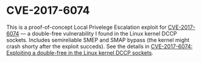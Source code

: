 CVE-2017-6074
=============

This is a proof-of-concept Local Privelege Escalation exploit for [CVE-2017-6074](https://cve.mitre.org/cgi-bin/cvename.cgi?name=2017-6074) — a double-free vulnerability I found in the Linux kernel DCCP sockets.
Includes semireliable SMEP and SMAP bypass (the kernel might crash shorty after the exploit succeds).
See the details in [CVE-2017-6074: Exploiting a double-free in the Linux kernel DCCP sockets](https://xairy.io/articles/2017/cve-2017-6074).
